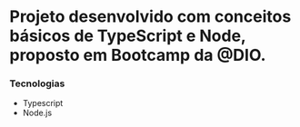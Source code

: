 # Projeto desenvolvido com conceitos básicos de TypeScript e Node, proposto em Bootcamp da @DIO.

### Tecnologias
- Typescript
- Node.js